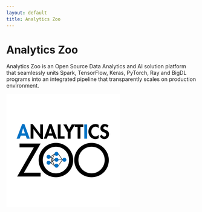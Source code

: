 ```yaml
---
layout: default
title: Analytics Zoo
---
```

<div class="blurb">
	<h1>Analytics Zoo</h1>
	<p>Analytics Zoo is an Open Source Data Analytics and AI solution platform that seamlessly units Spark, TensorFlow, Keras, PyTorch, Ray and BigDL programs into an integrated pipeline that transparently scales on production environment. </p>

</div><!-- /.blurb -->

![analytics zoo](/assets/analytics_zoo.png)

